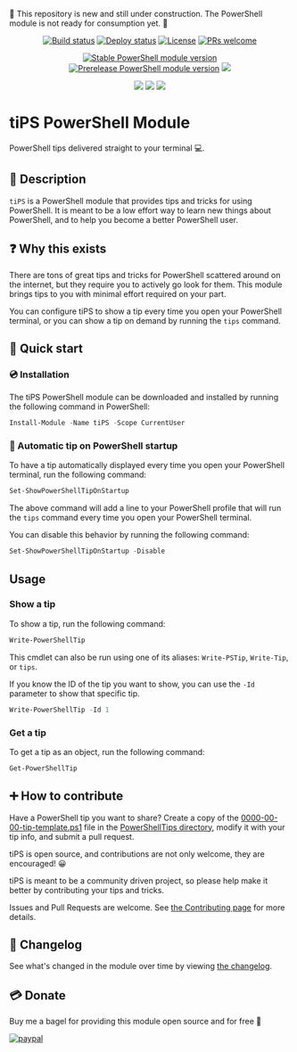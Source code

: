 🚧 This repository is new and still under construction. The PowerShell module is not ready for consumption yet. 🚧

<p align="center">
  <a href="https://github.com/deadlydog/PowerShell.tiPS/actions/workflows/build-and-test-powershell-module.yml"><img alt="Build status" src="https://github.com/deadlydog/PowerShell.tiPS/actions/workflows/build-and-test-powershell-module.yml/badge.svg"></a>
  <a href="https://github.com/deadlydog/PowerShell.tiPS/actions/workflows/deploy-powershell-module.yml"><img alt="Deploy status" src="https://github.com/deadlydog/PowerShell.tiPS/actions/workflows/deploy-powershell-module.yml/badge.svg"></a>
  <a href="https://github.com/deadlydog/PowerShell.tiPS/blob/main/License.md"><img alt="License" src="https://img.shields.io/github/license/deadlydog/PowerShell.tiPS.svg"></a>
  <a href="https://github.com/deadlydog/PowerShell.tiPS/blob/main/docs/Contributing.md"><img alt="PRs welcome" src="https://img.shields.io/badge/PRs-welcome-brightgreen.svg"></a>
</p>

<p align="center">
  <a href="https://www.powershellgallery.com/packages/tiPS"><img alt="Stable PowerShell module version" src="https://img.shields.io/powershellgallery/v/tiPS.svg"></a>
  <a href="https://www.powershellgallery.com/packages/tiPS"><img alt="Prerelease PowerShell module version" src="https://img.shields.io/powershellgallery/vpre/tiPS.svg?include_prereleases&label=powershell%20gallery%20prerelease&colorB=yellow"></a>
  <a href="https://www.powershellgallery.com/packages/tiPS"><img src="https://img.shields.io/powershellgallery/dt/tiPS.svg"></a>
</p>

<p align="center">
  <img src="https://img.shields.io/powershellgallery/p/tiPS.svg">
  <img src="https://img.shields.io/github/languages/top/deadlydog/PowerShell.tiPS.svg">
  <img src="https://img.shields.io/github/languages/code-size/deadlydog/PowerShell.tiPS.svg">
</p>

# tiPS PowerShell Module

PowerShell tips delivered straight to your terminal 💻.

## 💬 Description

`tiPS` is a PowerShell module that provides tips and tricks for using PowerShell.
It is meant to be a low effort way to learn new things about PowerShell, and to help you become a better PowerShell user.

## ❓ Why this exists

There are tons of great tips and tricks for PowerShell scattered around on the internet, but they require you to actively go look for them.
This module brings tips to you with minimal effort required on your part.

You can configure tiPS to show a tip every time you open your PowerShell terminal, or you can show a tip on demand by running the `tips` command.

## 🚀 Quick start

### 💿 Installation

The tiPS PowerShell module can be downloaded and installed by running the following command in PowerShell:

```powershell
Install-Module -Name tiPS -Scope CurrentUser
```

### 🤖 Automatic tip on PowerShell startup

To have a tip automatically displayed every time you open your PowerShell terminal, run the following command:

```powershell
Set-ShowPowerShellTipOnStartup
```

The above command will add a line to your PowerShell profile that will run the `tips` command every time you open your PowerShell terminal.

You can disable this behavior by running the following command:

```powershell
Set-ShowPowerShellTipOnStartup -Disable
```

## Usage

### Show a tip

To show a tip, run the following command:

```powershell
Write-PowerShellTip
```

This cmdlet can also be run using one of its aliases: `Write-PSTip`, `Write-Tip`, or `tips`.

If you know the ID of the tip you want to show, you can use the `-Id` parameter to show that specific tip.

```powershell
Write-PowerShellTip -Id 1
```

### Get a tip

To get a tip as an object, run the following command:

```powershell
Get-PowerShellTip
```

## ➕ How to contribute

Have a PowerShell tip you want to share?
Create a copy of the [0000-00-00-tip-template.ps1](src/PowerShellTips/0000-00-00-tip-template.ps1) file in the [PowerShellTips directory](src/PowerShellTips), modify it with your tip info, and submit a pull request.

tiPS is open source, and contributions are not only welcome, they are encouraged! 😀

tiPS is meant to be a community driven project, so please help make it better by contributing your tips and tricks.

Issues and Pull Requests are welcome.
See [the Contributing page](docs/Contributing.md) for more details.

## 📃 Changelog

See what's changed in the module over time by viewing [the changelog](Changelog.md).

## 💳 Donate

Buy me a bagel for providing this module open source and for free 🙂

[![paypal](https://www.paypalobjects.com/en_US/i/btn/btn_donateCC_LG.gif)](https://www.paypal.com/cgi-bin/webscr?cmd=_s-xclick&hosted_button_id=JV6M4PKNLFQNQ)
